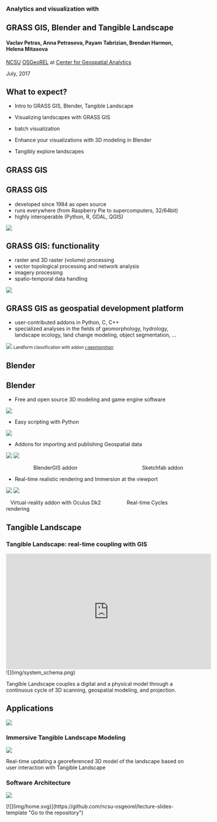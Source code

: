 <div class="reveal">

<div class="slides">

<section>

### Analytics and visualization with

## GRASS GIS, Blender and Tangible Landscape

#### Vaclav Petras, Anna Petrasova, Payam Tabrizian, Brendan Harmon, Helena Mitasova

[NCSU](http://www.ncsu.edu/ "North Carolina State University") [OSGeoREL](http://geospatial.ncsu.edu/osgeorel/ "NCSU OSGeo Research and Education Laboratory") at [Center for Geospatial Analytics](http://geospatial.ncsu.edu/ "Center for Geospatial Analytics")

July, 2017

</section>

<section>

## What to expect?

*   Intro to GRASS GIS, Blender, Tangible Landscape
*   Visualizing landscapes with GRASS GIS

*   batch visualization

*   Enhance your visualizations with 3D modeling in Blender
*   Tangibly explore landscapes

</section>

<section>

## GRASS GIS

</section>

<section>

## GRASS GIS

*   developed since 1984 as open source
*   runs everywhere (from Raspberry Pie to supercomputers, 32/64bit)
*   highly interoperable (Python, R, GDAL, QGIS)

![](img/modeler_skyview.png)</section>

<section>

## GRASS GIS: functionality

*   raster and 3D raster (volume) processing
*   vector topological processing and network analysis
*   imagery processing
*   spatio-temporal data handling

![](img/hexagons_python_editor.png)</section>

<section>

## GRASS GIS as geospatial development platform

*   user-contributed addons in Python, C, C++
*   specialized analyses in the fields of geomorphology, hydrology, landscape ecology, land change modeling, object segmentation, ...

![](img/geomorphons.jpg) <small>Landform classification with addon [r.geomorphon](https://grass.osgeo.org/grass72/manuals/addons/r.geomorphon.html)</small></section>

<section>

## Blender

</section>

<section>

## Blender

*   Free and open source 3D modeling and game engine software

![](img/blender.JPG)</section>

<section>

<div style="text-align:left">

*   Easy scripting with Python

</div>

![](img/interface.JPG)</section>

<section>

<div style="text-align:left">

*   Addons for importing and publishing Geospatial data

</div>

![](img/blendergis.JPG) ![](img/sketchfab.JPG)

<div style="text-align:left"><p2>                   BlenderGIS addon                                             Sketchfab addon</p2>
</div>

</section>

<section>

<div style="text-align:left">

*   Real-time realistic rendering and Immersion at the viewport

</div>

![](img/ive.jpg) ![](img/realism.JPG)

<div style="text-align:left"><p3>   Virtual-reality addon with Oculus Dk2                  Real-time Cycles rendering</p3>
</div>

</section>

<section>

## Tangible Landscape

</section>

<section>

### Tangible Landscape: real-time coupling with GIS

<iframe data-autoplay="" <iframe="" width="560" height="315" src="https://www.youtube.com/embed/Cd3cCQTGer4?rel=0&amp;showinfo=0;loop=1&amp;playlist=Cd3cCQTGer4" frameborder="0" allowfullscreen=""></iframe>![](img/system_schema.png)

Tangible Landscape couples a digital and a physical model through a continuous cycle of 3D scanning, geospatial modeling, and projection.

</section>

<section>

## Applications

![](img/applications_summary.png)</section>

<section>

### Immersive Tangible Landscape Modeling

![](img/planting.jpg)

Real-time updating a georeferenced 3D model of the landscape based on user interaction with Tangible Landscape

</section>

<section>

### Software Architecture

![](img/coupling_diagram.jpg)</section>

</div>

</div>

<div class="parent-page">[![](img/home.svg)](https://github.com/ncsu-osgeorel/lecture-slides-template "Go to the repository")</div>


